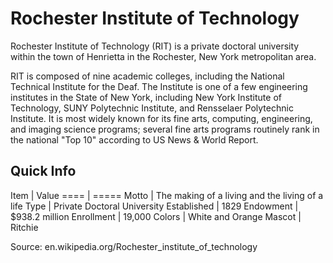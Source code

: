 # Rochester Institute of Technology

Rochester Institute of Technology (RIT) is a private doctoral university within the town of Henrietta in the Rochester, New York metropolitan area.

RIT is composed of nine academic colleges, including the National Technical Institute for the Deaf. The Institute is one of a few engineering institutes in the State of New York, including New York Institute of Technology, SUNY Polytechnic Institute, and Rensselaer Polytechnic Institute. It is most widely known for its fine arts, computing, engineering, and imaging science programs; several fine arts programs routinely rank in the national "Top 10" according to US News & World Report.

## Quick Info

Item | Value
==== | =====
Motto | The making of a living and the living of a life
Type | Private Doctoral University
Established | 1829
Endowment | $938.2 million
Enrollment | 19,000
Colors | White and Orange
Mascot | Ritchie

Source: en.wikipedia.org/Rochester_institute_of_technology
